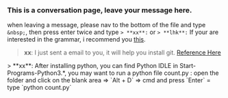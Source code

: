 ### This is a conversation page, leave your message here.

when leaving a message, please nav to the bottom of the file and type `&nbsp;`, then press enter twice and type `> **xx**:` or `> **lhk**:`
If your are interested in the grammar, i recommend you [this](https://www.zybuluo.com/mdeditor?url=https://www.zybuluo.com/static/editor/md-help.markdown).

> **xx**: I just sent a email to you, it will help you install git. [Reference Here](http://blog.csdn.net/hcbbt/article/details/11651229/)
<p></p>
> **xx**: After installing python, you can find Python IDLE in Start-Programs-Python3.*, you may want to run a python file count.py : open the folder and click on the blank area => `Alt + D` => cmd and press `Enter` = type `python count.py`
